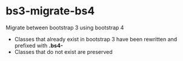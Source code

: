 # bs3-migrate-bs4
Migrate between bootstrap 3 using bootstrap 4

- Classes that already exist in bootstrap 3 have been rewritten and prefixed with **.bs4-**
- Classes that do not exist are preserved

